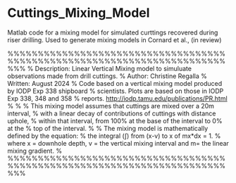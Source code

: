# Cuttings_Mixing_Model
Matlab code for a mixing model for simulated curttings recovered during riser drilling.
Used to generate mixing models in Cornard et al., (in review)


%%%%%%%%%%%%%%%%%%%%%%%%%%%%%%%%%%%%%%%%%%%%%%%%%%%%%%%%%%%%%%%%%%%%%%%%%%%
% Description: Linear Vertical Mixing model to simuluate observations made from drill cuttings.
% Author: Christine Regalla
% Written: August 2024
% Code based on a vertical mixing model produced by IODP Exp 338 shipboard
% scientists. Plots are based on those in IODP Exp 338, 348 and 358
% reports. http://iodp.tamu.edu/publications/PR.html
%
%
% This mixing model assumes that cuttings are mixed over a 20m interval, 
% with a linear decay of contributions of cuttings with distance uphole, 
% within that interval, from 100% at the base of the interval to 0% at the 
% top of the interval. 
%
% The mixing model is mathematically defined by the equation:
%   the integral (∫) from (x-v) to x of mx*dx = 1. 
%   where x = downhole depth, v = the vertical mixing interval and m= the linear mixing gradient. 
%
%%%%%%%%%%%%%%%%%%%%%%%%%%%%%%%%%%%%%%%%%%%%%%%%%%%%%%%%%%%%%%%%%%%%%%%%%%%

